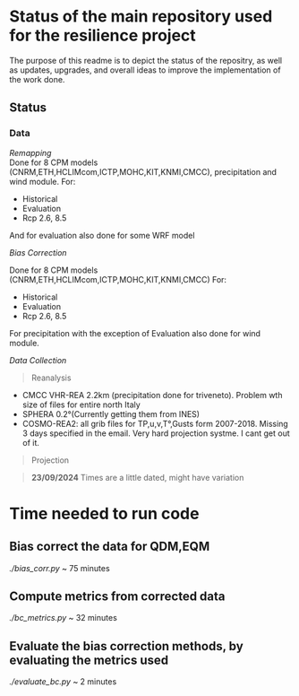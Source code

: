 # Status of the main repository used for the resilience project

The purpose of this readme is to depict the status of the repositry, as well as updates, upgrades, and overall ideas to improve the implementation of the work done.


## Status

### Data    

*Remapping*  
Done for 8 CPM models (CNRM,ETH,HCLIMcom,ICTP,MOHC,KIT,KNMI,CMCC), precipitation and wind module.
For:
- Historical
- Evaluation
- Rcp 2.6, 8.5

And for evaluation also done for some WRF model

*Bias Correction*

Done for 8 CPM models (CNRM,ETH,HCLIMcom,ICTP,MOHC,KIT,KNMI,CMCC)
For:
- Historical
- Evaluation
- Rcp 2.6, 8.5

For precipitation with the exception of Evaluation also done for wind module.





*Data Collection*

> Reanalysis
- CMCC VHR-REA 2.2km (precipitation done for triveneto). Problem wth size of files for entire north Italy
- SPHERA 0.2°(Currently getting them from INES)
- COSMO-REA2: all grib files for TP,u,v,T°,Gusts form 2007-2018. Missing 3 days specified in the email. Very hard projection systme. I cant get out of it.

> Projection



> **23/09/2024**
Times are a little dated, might have variation
# **Time needed to run code**

## Bias correct the data for QDM,EQM
*./bias_corr.py*
~ 75 minutes

## Compute metrics from corrected data
*./bc_metrics.py*
~ 32 minutes  

## Evaluate the bias correction methods, by evaluating the metrics used  
*./evaluate_bc.py*
~ 2 minutes


